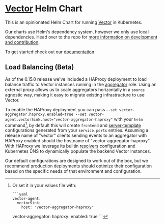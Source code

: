 # [Vector](https://vector.dev) Helm Chart

This is an opinionated Helm Chart for running [Vector](https://vector.dev) in Kubernetes.

Our charts use Helm's dependency system, however we only use local dependencies.
Head over to the repo for [more information on development and contribution](https://github.com/timberio/vector/tree/master/distribution/helm).

To get started check out our [documentation](https://master.vector.dev/docs/setup/installation/platforms/kubernetes/)

## Load Balancing (Beta)

As of the 0.15.0 release we've included a HAProxy deployment to load balance traffic to Vector instances running in the [aggregator](https://vector.dev/docs/setup/deployment/roles/#aggregator) role.
Using an external proxy allows us to scale aggregators horizontally in a `source` agnostic way, making it easy to migrate existing infrastructure to use Vector.

To enable the HAProxy deployment you can pass `--set vector-aggregator.haproxy.enabled=true --set vector-agent.vectorSink.host="vector-aggregator-haproxy"` with your `helm` command[^1], by default this will create `frontend` and [server-template](http://cbonte.github.io/haproxy-dconv/2.4/configuration.html#4-server-template) configurations generated from your `service.ports` entries. Assuming a release name of "vector" clients sending events to an aggregator with HAProxy enabled should the hostname of "vector-aggregator-haproxy".
With HAProxy we leverage its builtin [resolvers](http://cbonte.github.io/haproxy-dconv/2.4/configuration.html#5.3.2) configuration and Kubernetes DNS to dynamically populate the backend Vector instances.

Our default configurations are designed to work out of the box, but we recommend production deployments should optimize their configuration based on the specific needs of that environment and configuration.

[^1]: Or set it in your values file with:

        ```yaml
        vector-agent:
          vectorSink:
            host: "vector-aggregator-haproxy"
	vector-aggregator:
          haproxy:
            enabled: true
        ```
